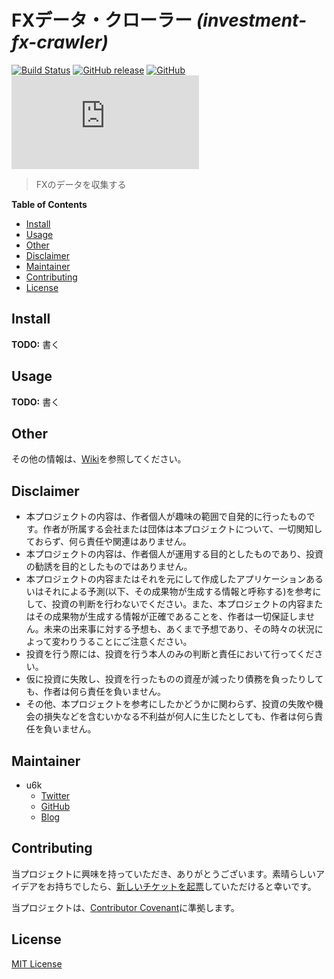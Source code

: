 # FXデータ・クローラー _(investment-fx-crawler)_

[![Build Status](https://travis-ci.org/u6k/investment-fx-crawler.svg?branch=master)](https://travis-ci.org/u6k/investment-fx-crawler) [![GitHub release](https://img.shields.io/github/release/u6k/investment-fx-crawler)](https://github.com/u6k/investment-fx-crawler/releases) [![GitHub](https://img.shields.io/github/license/u6k/investment-fx-crawler)](https://github.com/u6k/investment-fx-crawler/blob/master/LICENSE) [![Website](https://img.shields.io/website/https/redmine.u6k.me?up_message=redmine)](https://redmine.u6k.me/projects/investment-fx-crawler)

> FXのデータを収集する

__Table of Contents__

- [Install](#Install)
- [Usage](#Usage)
- [Other](#Other)
- [Disclaimer](#Disclaimer)
- [Maintainer](#Maintainer)
- [Contributing](#Contributing)
- [License](#License)

## Install

__TODO:__ 書く

## Usage

__TODO:__ 書く

## Other

その他の情報は、[Wiki](https://redmine.u6k.me/projects/investment-fx-crawler/wiki/Wiki/edit)を参照してください。

## Disclaimer

- 本プロジェクトの内容は、作者個人が趣味の範囲で自発的に行ったものです。作者が所属する会社または団体は本プロジェクトについて、一切関知しておらず、何ら責任や関連はありません。
- 本プロジェクトの内容は、作者個人が運用する目的としたものであり、投資の勧誘を目的としたものではありません。
- 本プロジェクトの内容またはそれを元にして作成したアプリケーションあるいはそれによる予測(以下、その成果物が生成する情報と呼称する)を参考にして、投資の判断を行わないでください。また、本プロジェクトの内容またはその成果物が生成する情報が正確であることを、作者は一切保証しません。未来の出来事に対する予想も、あくまで予想であり、その時々の状況によって変わりうることにご注意ください。
- 投資を行う際には、投資を行う本人のみの判断と責任において行ってください。
- 仮に投資に失敗し、投資を行ったものの資産が減ったり債務を負ったりしても、作者は何ら責任を負いません。
- その他、本プロジェクトを参考にしたかどうかに関わらず、投資の失敗や機会の損失などを含むいかなる不利益が何人に生じたとしても、作者は何ら責任を負いません。

## Maintainer

- u6k
    - [Twitter](https://twitter.com/u6k_yu1)
    - [GitHub](https://github.com/u6k)
    - [Blog](https://blog.u6k.me/)

## Contributing

当プロジェクトに興味を持っていただき、ありがとうございます。素晴らしいアイデアをお持ちでしたら、[新しいチケットを起票](https://redmine.u6k.me/projects/investment-fx-crawler/issues)していただけると幸いです。

当プロジェクトは、[Contributor Covenant](https://www.contributor-covenant.org/version/1/4/code-of-conduct)に準拠します。

## License

[MIT License](https://github.com/u6k/investment-fx-crawler/blob/master/LICENSE)

